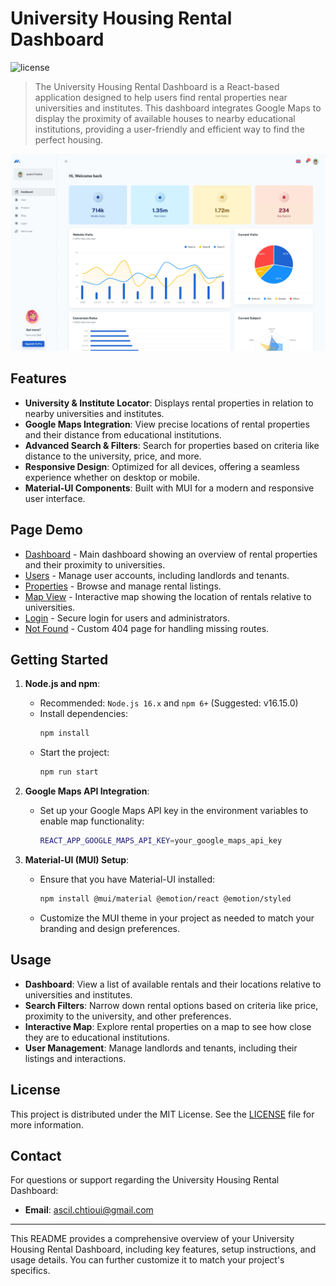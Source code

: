 # University Housing Rental Dashboard

![license](https://img.shields.io/badge/license-MIT-blue.svg)

> The University Housing Rental Dashboard is a React-based application designed to help users find rental properties near universities and institutes. This dashboard integrates Google Maps to display the proximity of available houses to nearby educational institutions, providing a user-friendly and efficient way to find the perfect housing.

![preview](public/assets/preview.jpg)

## Features

- **University & Institute Locator**: Displays rental properties in relation to nearby universities and institutes.
- **Google Maps Integration**: View precise locations of rental properties and their distance from educational institutions.
- **Advanced Search & Filters**: Search for properties based on criteria like distance to the university, price, and more.
- **Responsive Design**: Optimized for all devices, offering a seamless experience whether on desktop or mobile.
- **Material-UI Components**: Built with MUI for a modern and responsive user interface.

## Page Demo

- [Dashboard](https://yourprojecturl.com/dashboard/app) - Main dashboard showing an overview of rental properties and their proximity to universities.
- [Users](https://yourprojecturl.com/dashboard/user) - Manage user accounts, including landlords and tenants.
- [Properties](https://yourprojecturl.com/dashboard/properties) - Browse and manage rental listings.
- [Map View](https://yourprojecturl.com/dashboard/map) - Interactive map showing the location of rentals relative to universities.
- [Login](https://yourprojecturl.com/login) - Secure login for users and administrators.
- [Not Found](https://yourprojecturl.com/404) - Custom 404 page for handling missing routes.

## Getting Started

1. **Node.js and npm**:
   - Recommended: `Node.js 16.x` and `npm 6+` (Suggested: v16.15.0)
   - Install dependencies:
     ```bash
     npm install
     ```
   - Start the project:
     ```bash
     npm run start
     ```

2. **Google Maps API Integration**:
   - Set up your Google Maps API key in the environment variables to enable map functionality:
     ```bash
     REACT_APP_GOOGLE_MAPS_API_KEY=your_google_maps_api_key
     ```

3. **Material-UI (MUI) Setup**:
   - Ensure that you have Material-UI installed:
     ```bash
     npm install @mui/material @emotion/react @emotion/styled
     ```
   - Customize the MUI theme in your project as needed to match your branding and design preferences.

## Usage

- **Dashboard**: View a list of available rentals and their locations relative to universities and institutes.
- **Search Filters**: Narrow down rental options based on criteria like price, proximity to the university, and other preferences.
- **Interactive Map**: Explore rental properties on a map to see how close they are to educational institutions.
- **User Management**: Manage landlords and tenants, including their listings and interactions.

## License

This project is distributed under the MIT License. See the [LICENSE](https://github.com/your-username/UniversityHousing/blob/main/LICENSE.md) file for more information.

## Contact

For questions or support regarding the University Housing Rental Dashboard:

- **Email**: [ascil.chtioui@gmail.com](mailto:ascil.chtioui@gmail.com)

---

This README provides a comprehensive overview of your University Housing Rental Dashboard, including key features, setup instructions, and usage details. You can further customize it to match your project's specifics.
